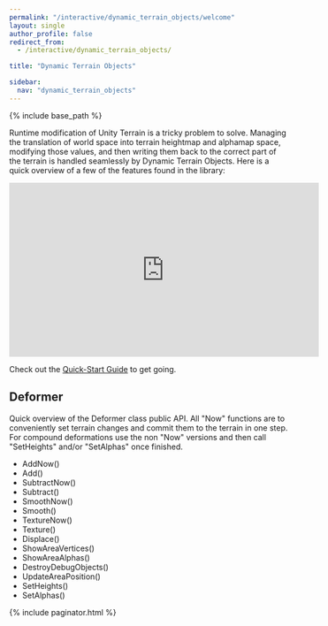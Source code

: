 ```yaml
---
permalink: "/interactive/dynamic_terrain_objects/welcome"
layout: single
author_profile: false
redirect_from:
  - /interactive/dynamic_terrain_objects/

title: "Dynamic Terrain Objects"

sidebar:
  nav: "dynamic_terrain_objects"
---
```


{% include base_path %}

Runtime modification of Unity Terrain is a tricky problem to solve. Managing the translation of world space into terrain heightmap and alphamap space, modifying those values, and then writing them back to the correct part of the terrain is handled seamlessly by Dynamic Terrain Objects. Here is a quick overview of a few of the features found in the library:

<iframe width="560" height="315" src="https://www.youtube.com/embed/gjUUs_m2u0Q" frameborder="0" allowfullscreen></iframe>
<br />

Check out the [Quick-Start Guide](/interactive/dynamic_terrain_objects/quick_start_guide.html) to get going.

## Deformer

Quick overview of the Deformer class public API. All "Now" functions are to conveniently set terrain changes and commit them to the 
terrain in one step. For compound deformations use the non "Now" versions and then call "SetHeights" and/or "SetAlphas" once finished.

* AddNow()
* Add()
* SubtractNow()
* Subtract()
* SmoothNow()
* Smooth()
* TextureNow()
* Texture()
* Displace()
* ShowAreaVertices()
* ShowAreaAlphas()
* DestroyDebugObjects()
* UpdateAreaPosition()
* SetHeights()
* SetAlphas()

{% include paginator.html %}
